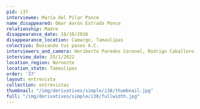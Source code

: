 ```yaml
---
pid: i37
interviewee: María del Pilar Ponce
name_disappeared: Omar Aarón Estrada Ponce
relationship: Madre
disappearance_date: 18/10/2018
disappearance_location: Camargo, Tamaulipas
colectivo: Buscando tus pasos A.C.
interviewers_and_camera: Heriberto Paredes Coronel, Rodrigo Caballero
interview_date: 25/1/2022
location_region: Noroeste
location_state: Tamaulipas
order: '37'
layout: entrevista
collection: entrevistas
thumbnail: "/img/derivatives/simple/i38/thumbnail.jpg"
full: "/img/derivatives/simple/i38/fullwidth.jpg"
---
```

